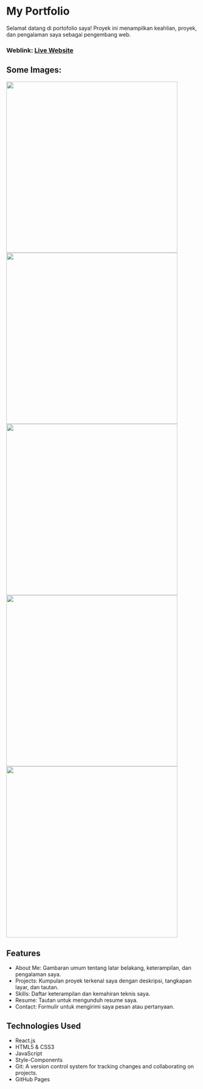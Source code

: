 # My Portfolio
Selamat datang di portofolio saya! Proyek ini menampilkan keahlian, proyek, dan pengalaman saya sebagai pengembang web.


### Weblink: [Live Website](https://yudahasibuann23.web.app/)
## Some Images:
<img width="450px;" src="https://github.com/rishavchanda/rishav-chanda-portfolio/assets/64485885/0a33349f-262d-4720-afed-7afc0dfd85a5"/>
<img width="450px;" src="https://github.com/rishavchanda/rishav-chanda-portfolio/assets/64485885/92f2622f-0a7f-444a-8f60-6edeae7508dd"/>
<img width="450px;" src="https://github.com/rishavchanda/rishav-chanda-portfolio/assets/64485885/0e984e85-cbd9-487b-bf91-166009b39319"/>
<img width="450px;" src="https://github.com/rishavchanda/rishav-chanda-portfolio/assets/64485885/6ad7b63b-4c51-4c98-bd21-847e5d48d559"/>
<img width="450px;" src="https://github.com/rishavchanda/rishav-chanda-portfolio/assets/64485885/10647898-7154-434c-84e6-edee6679ca92"/>






## Features
- About Me: Gambaran umum tentang latar belakang, keterampilan, dan pengalaman saya.
- Projects: Kumpulan proyek terkenal saya dengan deskripsi, tangkapan layar, dan tautan.
- Skills: Daftar keterampilan dan kemahiran teknis saya.
- Resume: Tautan untuk mengunduh resume saya.
- Contact: Formulir untuk mengirimi saya pesan atau pertanyaan.

## Technologies Used
- React.js
- HTML5 & CSS3
- JavaScript
- Style-Components
- Git: A version control system for tracking changes and collaborating on projects.
- GitHub Pages



